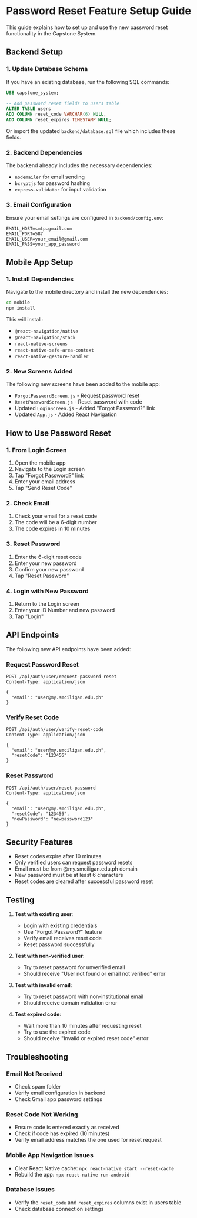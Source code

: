 # Password Reset Feature Setup Guide

This guide explains how to set up and use the new password reset functionality in the Capstone System.

## Backend Setup

### 1. Update Database Schema

If you have an existing database, run the following SQL commands:

```sql
USE capstone_system;

-- Add password reset fields to users table
ALTER TABLE users 
ADD COLUMN reset_code VARCHAR(6) NULL,
ADD COLUMN reset_expires TIMESTAMP NULL;
```

Or import the updated `backend/database.sql` file which includes these fields.

### 2. Backend Dependencies

The backend already includes the necessary dependencies:
- `nodemailer` for email sending
- `bcryptjs` for password hashing
- `express-validator` for input validation

### 3. Email Configuration

Ensure your email settings are configured in `backend/config.env`:

```env
EMAIL_HOST=smtp.gmail.com
EMAIL_PORT=587
EMAIL_USER=your_email@gmail.com
EMAIL_PASS=your_app_password
```

## Mobile App Setup

### 1. Install Dependencies

Navigate to the mobile directory and install the new dependencies:

```bash
cd mobile
npm install
```

This will install:
- `@react-navigation/native`
- `@react-navigation/stack`
- `react-native-screens`
- `react-native-safe-area-context`
- `react-native-gesture-handler`

### 2. New Screens Added

The following new screens have been added to the mobile app:

- `ForgotPasswordScreen.js` - Request password reset
- `ResetPasswordScreen.js` - Reset password with code
- Updated `LoginScreen.js` - Added "Forgot Password?" link
- Updated `App.js` - Added React Navigation

## How to Use Password Reset

### 1. From Login Screen

1. Open the mobile app
2. Navigate to the Login screen
3. Tap "Forgot Password?" link
4. Enter your email address
5. Tap "Send Reset Code"

### 2. Check Email

1. Check your email for a reset code
2. The code will be a 6-digit number
3. The code expires in 10 minutes

### 3. Reset Password

1. Enter the 6-digit reset code
2. Enter your new password
3. Confirm your new password
4. Tap "Reset Password"

### 4. Login with New Password

1. Return to the Login screen
2. Enter your ID Number and new password
3. Tap "Login"

## API Endpoints

The following new API endpoints have been added:

### Request Password Reset
```
POST /api/auth/user/request-password-reset
Content-Type: application/json

{
  "email": "user@my.smciligan.edu.ph"
}
```

### Verify Reset Code
```
POST /api/auth/user/verify-reset-code
Content-Type: application/json

{
  "email": "user@my.smciligan.edu.ph",
  "resetCode": "123456"
}
```

### Reset Password
```
POST /api/auth/user/reset-password
Content-Type: application/json

{
  "email": "user@my.smciligan.edu.ph",
  "resetCode": "123456",
  "newPassword": "newpassword123"
}
```

## Security Features

- Reset codes expire after 10 minutes
- Only verified users can request password resets
- Email must be from @my.smciligan.edu.ph domain
- New password must be at least 6 characters
- Reset codes are cleared after successful password reset

## Testing

1. **Test with existing user**:
   - Login with existing credentials
   - Use "Forgot Password?" feature
   - Verify email receives reset code
   - Reset password successfully

2. **Test with non-verified user**:
   - Try to reset password for unverified email
   - Should receive "User not found or email not verified" error

3. **Test with invalid email**:
   - Try to reset password with non-institutional email
   - Should receive domain validation error

4. **Test expired code**:
   - Wait more than 10 minutes after requesting reset
   - Try to use the expired code
   - Should receive "Invalid or expired reset code" error

## Troubleshooting

### Email Not Received
- Check spam folder
- Verify email configuration in backend
- Check Gmail app password settings

### Reset Code Not Working
- Ensure code is entered exactly as received
- Check if code has expired (10 minutes)
- Verify email address matches the one used for reset request

### Mobile App Navigation Issues
- Clear React Native cache: `npx react-native start --reset-cache`
- Rebuild the app: `npx react-native run-android`

### Database Issues
- Verify the `reset_code` and `reset_expires` columns exist in users table
- Check database connection settings
